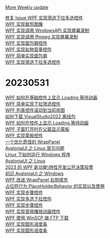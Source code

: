  [More Weekly update](https://mp.weixin.qq.com/mp/appmsgalbum?__biz=MzAwMzI4Nzc5Mg==&action=getalbum&album_id=1785824210196463617&scene=173&from_msgid=2647484896&from_itemidx=1&count=3&nolastread=1#wechat_redirect)

 [修复 Issue WPF 实现筛选下拉多选控件](https://mp.weixin.qq.com/s/xZNnN3rsK3r-kgGg3yVbvQ)   
 [WPF 实现裁剪图像](https://mp.weixin.qq.com/s/PG4uT3ESLB9MdGZgkwHVKw)   
 [WPF 实现调用 WindowsAPI 实现屏幕录制](https://mp.weixin.qq.com/s/QNV_asnBocdk9iJUw8nOXA)   
 [WPF 实现调用 ffmpeg 实现屏幕录制](https://mp.weixin.qq.com/s/tPj0fUmCT_UiDYu2_35UkA)   
 [WPF 实现面包屑控件](https://mp.weixin.qq.com/s/fs4TcsjxA_JLrJ7_TWuzpg)   
 [WPF 实现拟物音量控件](https://mp.weixin.qq.com/s/dYgONCzy7awbMKB0eOlawA)  
 [WPF 简单实现面包屑](https://mp.weixin.qq.com/s/XwiS4hafwmC1ZnTDUJdjEA)   
 [WPF 实现筛选下拉多选控件](https://mp.weixin.qq.com/s/jY4DGCK894i--ZO6dMI19w)   
 
# 20230531

 [WPF 如何在基础控件上显示 Loading 等待动画](https://mp.weixin.qq.com/s/n9zStOH25f0jh6rfUxqnvA)   
 [WPF 简单实现下拉筛选控件](https://mp.weixin.qq.com/s/jPHoG-D8Uzy_0bvANp7yCg)    
 [WPF 列表控件滚动到当前视图](https://mp.weixin.qq.com/s/xg7_IL9THyCPIalwvOP8eA)    
   [如何下载 VisualStudio2022 离线包](https://mp.weixin.qq.com/s?__biz=MzAwMzI4Nzc5Mg==&mid=2647489913&idx=2&sn=06cde4ed5e59951c584fc0782d36d763&chksm=8304a2e6b4732bf0357cc18e735f19da1acbb479e7709965dde4662be2abcacc005e0cf97cd8&cur_album_id=1785824210196463617&scene=189&key=e5ad1fac7af1067916c60649bdad2620634985d02dfcd4b5b4237b1c0409d8500446f1b0de3a91f1d14eb50f0ffaa845b362c8ef07c90a0bb5189c997a0e1c7f6a17eb8f5bd2ecda4a337c2f1f312c00efc42e9ab90209c5500369ca5bc3bb22558ec37dffbd1eb34cae95e8a35a36fd495ef937fe2726e743366e86157d92ce&ascene=0&uin=MjE2NjYzMDc1&devicetype=Windows+10+x64&version=6309001c&lang=zh_CN&countrycode=CN&exportkey=n_ChQIAhIQ7yCAh3%2FoEoNK1N%2B86KtqshLXAQIE97dBBAEAAAAAAH0iMqNUBdMAAAAOpnltbLcz9gKNyK89dVj0I%2F9ISEqgBY3JlHD4GMAPKXYt2oPQOclAkMx1uOZU7arwpE3Jz0ZkpR%2B9RNn3iAsIduQV0wql4bnLUOlkJbmsMVfz9%2BDnX1P%2B84piiQTf1TpezjoXV2Erh7%2Fpfi%2BwNifuSZQXjI5T15hVxBKozXcVw4TZE2rizdaBjBVq2Cb1jc7%2Bi5cAUECDK4SYaadbig0nwXo073G27e2Tf%2F70F%2Fbx9qJwhSAWGxYehEQrQhcwpQ7o&acctmode=0&pass_ticket=YEAE1mIq5ZxaVj7fV5c4UrMDNchDuUEuS7C9%2F11sEj2zG09Aap5E2FIrORzEOlXsirds8YNG8SuT217Jlpl3Yg%3D%3D&wx_header=1&fontgear=2)    
   [WPF 如何在控件上显示 Loading 等待动画](https://mp.weixin.qq.com/s?__biz=MzAwMzI4Nzc5Mg==&mid=2647489834&idx=2&sn=1218831a89ea2e4d3955b0bea3b7ba0d&chksm=8304a2b5b4732ba36adfb9a9d94513ef653c88b21789c7f42acd054826a7553e22c89d203416&cur_album_id=1785824210196463617&scene=189&key=3d3c49dfeba840aeae67c6ab846fb2000a0599c2e6fc36e96099a490a7355b5e12ef96235f0a50de2812e8c49ba01ffb6c53fcb30e242f9d45c53c1245d9b003d660ecddc11411f58eb54fb7dcfb1ae40dd5edb5f432ed16f4f245689877996f8ebeb00bb9609a8ed9ca941b100382c5aa012b0f66c0b84e484e5e29d60cf7b0&ascene=0&uin=MjE2NjYzMDc1&devicetype=Windows+10+x64&version=6309001c&lang=zh_CN&countrycode=CN&exportkey=n_ChQIAhIQFx1%2F3HKlF%2BCLY%2Bga496I1xLXAQIE97dBBAEAAAAAAI%2FCDvIq%2Fd0AAAAOpnltbLcz9gKNyK89dVj0nxHilTuul%2FwU7WtjcBXqA0S%2BSfX7gdD6iM3BNiRuYSOsA0htdhFidJL%2Fw07Cqpvmq2IjzDTmFLI5Tm5CxFfQnWyh%2FKBvr0wnrpxu7ZmSvvRNJ%2F2lTXPcK1cTlnSsqiGrXmxFKFMgOy2gvuRVcfqMhSSjmOAdw9e2X7TqkLbOTVzxFkuqA7IW5pbp%2BiAjwaBegfEa97iO6zlweDwaPhlTdAwd%2BL4ArwkLEMRxZbA1wqLz&acctmode=0&pass_ticket=YEAE1mIq5ZxaVj7fV5c4UrMDNchDuUEuS7C9%2F11sEj1%2BMDxQvYc0X3XEvSodtTXdX%2B%2BjoFiLRVeiEDfWmj5jiQ%3D%3D&wx_header=1&fontgear=2)     
  [WPF 子窗打开时在父窗显示蒙板](https://mp.weixin.qq.com/s?__biz=MzAwMzI4Nzc5Mg==&mid=2647489787&idx=2&sn=cee50f7008c9031377dc8779aa9ef872&chksm=8304a364b4732a72e1236d40bf996d01176fba0dc8743061ba04a8f2ceedf52bc17fb3c1b79f&cur_album_id=1785824210196463617&scene=189&key=20257ef76534e40661d9f388d6446991d4c06be88bc3cee7fe484b5f466b407ef9396d9b123385b4090f036b9eae310e32c972e306bdab236fa30cbf159afcd08614c89eb56530c00dbf1f1bb9d037d631d16b15ed80ffdb530fd2a323b0a4d1cb42982b9d2b05bbda4060d7914a23a37aa47e0c0867b0fcbbf8834a3a20d232&ascene=0&uin=MjE2NjYzMDc1&devicetype=Windows+10+x64&version=6309001c&lang=zh_CN&countrycode=CN&exportkey=n_ChQIAhIQe62lhMNu7gudbPZWCSOnbRLXAQIE97dBBAEAAAAAAJ6rOcH7i5oAAAAOpnltbLcz9gKNyK89dVj04au9qCkghZSkXCBvKzx8ubBdD5B761MaTw0dLYivv%2FdudAyOQVGwTEr8iL%2BgXfUvu5vHeDivdlYoX1Q67Mo%2Bpgbco9MJi2QaQm%2FOTbmRonsejue%2FZmcYJvOpssvjT5OKLpV0ouQjMWfriTPSsM%2FFstCgtFVj%2BYWOvtF2CK9y6JIYf7h5Nq0whXnLwJIzjN7S%2BHR%2FrQB8ixClnAFR1vIySAmP%2FOhno%2F2JY%2FiT8vSzSyPv&acctmode=0&pass_ticket=YEAE1mIq5ZxaVj7fV5c4UrMDNchDuUEuS7C9%2F11sEj3lcb0dupbG27KWfJpa7pOyztySkryhyZZm1h6I%2BidiOw%3D%3D&wx_header=1&fontgear=2)     
  [WPF 实现蒙板控件](https://mp.weixin.qq.com/s?__biz=MzAwMzI4Nzc5Mg==&mid=2647489764&idx=1&sn=bbc58949dcad3b95e5b11da8bbb864e9&chksm=8304a37bb4732a6de8255684ba61331a9d8330ca5a7b38f91888256fc729a54dc80e00fe0fb5&cur_album_id=1785824210196463617&scene=189&key=d2868b97ded6928dfcd1bb05c51ea8745a1434903240a0bedcca0b07e88539a11cdd46369aabdf980a84941c1f172be0759b3031ad9ee5460cdba640eb4b3ac3c56b97f67c817c52e5b3935bf2dfde26eda5f531431defaed0785057d5c96587a58dbf0f7e2639c228bc3a04b713bda281b66eeeba5a4db961ac9d62f5758ec7&ascene=0&uin=MjE2NjYzMDc1&devicetype=Windows+10+x64&version=6309001c&lang=zh_CN&countrycode=CN&exportkey=n_ChQIAhIQassdn6x8Sqo%2FiB%2F56LrSrhLXAQIE97dBBAEAAAAAAI8yMAHE%2FE4AAAAOpnltbLcz9gKNyK89dVj0IKA%2F7b75fy5L774sw1NBkaYl40QXBIfLqSztFP1WAyo1861yCwnfX1RcXpTDY%2FRYXiCKGYIMKRjyoRIPDywYafGO4agdA0g6iXeeupBgcarkk%2BlS%2FUahQmPwPlpX80khjoEwPBHCptwQuLwxtirlmpXv639GCARbdDVOEnK3qQZv%2BAg0v3qaZa4sEzo12QA15PctgSLPk%2FT406picBRTe1Ds0%2BZjOiLAYVUDVCowhyTM&acctmode=0&pass_ticket=YEAE1mIq5ZxaVj7fV5c4UrMDNchDuUEuS7C9%2F11sEj0Eo34g93eOc0w5wCr6C%2FpcBQDT8qYFTPbefK9BZF3E%2FQ%3D%3D&wx_header=1&fontgear=2)     
  [一个优化奇怪的 WrapPanel](https://mp.weixin.qq.com/s?__biz=MzAwMzI4Nzc5Mg==&mid=2647489740&idx=2&sn=2023f93994af96773ccf4db1008f548f&chksm=8304a353b4732a4521974b30833188436f8f53d9072ddb1b761d62432c09707862ab36a735a3&cur_album_id=1785824210196463617&scene=189&key=e5ad1fac7af10679ea70dcfcc5d3696fb7161eaf011799c04406e50c808b185925c4f9fcbbc5214422b2239d156b6f049c7d27e2b6c785f74b54ec2a8c922c90200211d56fb34d142904de58a71abe4b9c460d12342f7ac8a2405786040ca79002142dceb13212ffcda841c802495a04bef41898725397290157f394ad9053d8&ascene=0&uin=MjE2NjYzMDc1&devicetype=Windows+10+x64&version=6309001c&lang=zh_CN&countrycode=CN&exportkey=n_ChQIAhIQGIdm9E7Mx2%2FXwwCiT2TsMxLXAQIE97dBBAEAAAAAABtYGrhmx0IAAAAOpnltbLcz9gKNyK89dVj0tvCBAZQSqGwHnzRRxT9xt5vShybeSTOSzoGA2dJ1uletSB9qh2INuhBoImLdcoB1l5%2BaVAY%2B3m%2BAvb%2FrHhhbETxSd%2Fkgka16HWKEZTLCdKuXERKIIw%2BDArtEgDi3Rcutih6%2FxtMgQwVhJbdbgXEa50KlxyIOOnMqD098i4OOfYl6MM0KPElPGZLIKgyZtdsOKMRl0BPjaRkLEat6uyTL5qqNDG3ZDrE6UlQDHb6l4HDe&acctmode=0&pass_ticket=YEAE1mIq5ZxaVj7fV5c4UrMDNchDuUEuS7C9%2F11sEj3TjgB13FFNjnYI73kGtlIxCYKyCiGr7cLsXtE6V8hzLw%3D%3D&wx_header=1&fontgear=2)      
  [AvaloniaUI 之 Linux 常见问题](https://mp.weixin.qq.com/s?__biz=MzAwMzI4Nzc5Mg==&mid=2647489661&idx=1&sn=643747a1d5f81dae2bfdcacc4c97f77b&chksm=8304a3e2b4732af48440c8913be3e24702f1a931ae3e96719acc79cb9ee9a552d8758fb034cb&cur_album_id=1785824210196463617&scene=189&key=4a89b17ba97257b576902f2a0a108ade79121f010e06c48d32645669ba853b04c5532ffa224e15a91fe07a2789c348cf71959fa2033151874e77ed3757b8ac47932792052fa5fe9941a08e0e26916bc3d0011ab9fd1713df1d0ff5a1a8e9bb8422af444a1dfba9765ff6561cb1d99834438e2a9ac7eb196ef75d271f640327b1&ascene=0&uin=MjE2NjYzMDc1&devicetype=Windows+10+x64&version=6309001c&lang=zh_CN&countrycode=CN&exportkey=n_ChQIAhIQRF6J1g4tjV3yi7wkklOybhLXAQIE97dBBAEAAAAAAKxnGPv2wUsAAAAOpnltbLcz9gKNyK89dVj0yGMiAnyaNLMrShfIiin9ZhHYwClkiCVMEAe4pIxXGd4ztrMyJOvMd51PBBGbByN6qYLcs%2BvwnLrurR4F9%2FYZF0hWe03DSVUHqY7aUr7dxQIg6c0SKo5BNDFzPqj8I0vQBgyd10gOpXZw%2F4gsdeU5egaPPjqYA7T4E%2FRarORzT5WsIB1YYMh4xFDd8yHBbEqhKVll7AES0eeHwBit0rN%2B29Dtp6kw2MnYL%2Fre8Zd2LQZK&acctmode=0&pass_ticket=YEAE1mIq5ZxaVj7fV5c4UrMDNchDuUEuS7C9%2F11sEj0SLYO3RrFgA7CZ0o0S8SKDgyaWUvL4m28tR0rZFDf7Nw%3D%3D&wx_header=1&fontgear=2)      
  [Linux 下如何运行 Windows 程序](https://mp.weixin.qq.com/s?__biz=MzAwMzI4Nzc5Mg==&mid=2647489724&idx=2&sn=3d772fcaf6a52e89ec81d30502a595f1&chksm=710cedda2f7fb98cea90610afe7be2076abf7390546426bc4522e3ad5aeefa5b4ea2f8b601e1&scene=123&key=b2a1f30271bb1c09f5755b8fd8f5cf7b6e9a414c9cb1e35ea7c640384c7875a6eb4cae7fe4303dc0eb71b9de37b5fe7dd115a1ed5439ae70cf2cf8693dd15caad1d6f54f6c7767d11dafa76d3b3d48e63345122ce71dd41009dfd711a6d42188e794480b7b9bdaedad2719c43bbadf8f67e226a7fb165dfab0fe8eb5fe190afb&ascene=7&uin=MjE2NjYzMDc1&devicetype=Windows+10+x64&version=6309001c&lang=zh_CN&session_us=gh_cce8c579dd43&countrycode=CN&exportkey=n_ChQIAhIQq9kX2x0sU%2BBHqX4SLlx7%2FRLmAQIE97dBBAEAAAAAANfLOgUoYDQAAAAOpnltbLcz9gKNyK89dVj0SdcGQlae44i7zt3vlUA89%2BN9En%2Bfv5lUXmqjmWp1Y70d107CZppZiXVBIbhgjzTTmnsEANCf%2BqPCdKAYHnC7eXI1aKe4kL8gJ4s%2BVorwvLNrQbvTnlKhPnnDsbDSWKI5tTTCGxh4JLEoWa1gcYQ4fL%2FfJDdtRz9TO6N01aWl3%2F2JNv2w1fcxicOoagy5GoGr4x%2FC7onAxQ36S4HrML4wcqnoHK1DZEvmsl8zonXW3oxJagV2%2Frzlt2SIOG7PYF8O&acctmode=0&pass_ticket=i%2BBpnI5B%2Fs8drSWkrWPtBllJCIoU59K7czMBHvzI1tY8fcf88JyfesYDismOuDNTqOZQ4EF277uFEwGD%2FmbgtQ%3D%3D&wx_header=1&fontgear=2)      
 [AvaloniaUI 之 Linux](https://mp.weixin.qq.com/s?__biz=MzAwMzI4Nzc5Mg==&mid=2647489629&idx=1&sn=448aaa1445d5313e298ede7465ee369e&chksm=8304a3c2b4732ad487a85d0ac68b430098faa96964945b8c6d78a729afc76c8762c92b0dbdc3&scene=123&key=90e9412a14a6e14d11460d3e4345bbff12c63017500ef86e088e7c75ebd2535cdc16ba70f2d1ec67a130cfc07869547b097f89458e1f70cd35c4cce08e3833f92583978bb24af9a1a17b61a3cdba8428e55e5ae774a7ea2a653db03373297c0e7a76bc76f0c5a55275b9f6163ac703d974173a36deeae910c14da24924b62598&ascene=7&uin=MjE2NjYzMDc1&devicetype=Windows+10+x64&version=6309001c&lang=zh_CN&session_us=gh_cce8c579dd43&countrycode=CN&exportkey=n_ChQIAhIQS5eYWGGUqxu%2BV7XUzxCgpBLmAQIE97dBBAEAAAAAAL1yGrXdt%2B4AAAAOpnltbLcz9gKNyK89dVj0vvoKyYyS6Q6ZqcW%2B7BD5mV5rvY7m0TAKgDPZ3O6rLAQ1oBexcsw1XFOqdaNkinDcRe4tNZfZZOvXE0hkC2EC4B9qk%2FwFo5G5Vh0ubkltwvrM9KRPfjrTn2QoObtrtRPdseDkCVyWGzRrI%2FgZWaShpvVfCpUwujayUuD1j7%2F9QFOPXH3fYHLYDRgcna5yCM%2FHBOxY8ed5uRJ1VmgNZyOSTfXSLaR4uUbZ4oSJCNt%2BY4unY%2F3lTo%2BSygxyHzReZx1a&acctmode=0&pass_ticket=i%2BBpnI5B%2Fs8drSWkrWPtBllJCIoU59K7czMBHvzI1tYKB7hCudbLTjWRqUQY2EvUzNXGgaZ2ontSYTXJs6S75w%3D%3D&wx_header=1&fontgear=2)  
[2023 的 WPF 新功能\特性开发公开决策投票](https://mp.weixin.qq.com/s?__biz=MzAwMzI4Nzc5Mg==&mid=2647489660&idx=2&sn=95ec5c63ba964cdc6132822613c2f784&chksm=8304a3e3b4732af5fca454cbb763214da70b263de6d2f313e2f8a597467075134073b4cdf2ca&scene=123&key=b2a1f30271bb1c09a9ca6eb499232a89915a96cbf01a2334f2860d649921acfca91cc53d4bfcd4a2a81492f2181455c7aec8d2c6bce9afa00ffc4a1619b5a746ca019b2d453f897ea79f71bf811893d2409db6aff162a8e864c96d940c3b9672c0ef28b0dc8a9eb1266c54cb62e08c326aff625f4e6f53e437d777be363e0c66&ascene=7&uin=MjE2NjYzMDc1&devicetype=Windows+10+x64&version=6309001c&lang=zh_CN&session_us=gh_cce8c579dd43&countrycode=CN&exportkey=n_ChQIAhIQNNhuCGY3jdZ%2FkznSp%2BCdUBLmAQIE97dBBAEAAAAAAE4JFjL8S74AAAAOpnltbLcz9gKNyK89dVj0rcUUGfZ1%2BYjBx48Ftju%2FIAvnwmKPGkYRUnlZhuc08xP1%2BHfHpR%2BNW3DtYjOLExEYm56xC7QU7LEhsCE40KpSl00YKN9eADX4S9nevIOjs4pSG929lwdTH6NLSd1slzN8GLanfTt8rKUmq%2ByyI8lX6oGSol12%2B4XPVALQXPEN5sKXDIkhtbQsKT4XcdMwCKovyssHehznMUFcMsEHeuxyWUc%2FqJUUY1dOITG6p77MJxO8lZd3YoIhnZjWmlP6PkT2&acctmode=0&pass_ticket=i%2BBpnI5B%2Fs8drSWkrWPtBllJCIoU59K7czMBHvzI1tbqr8ajPDj08zCOBK9wMteP3wAOu9e1HFbDugrThjXE4A%3D%3D&wx_header=1&fontgear=2)  
[初识 AvaloniaUI 之 Windows](https://mp.weixin.qq.com/s/czWaMEyH4vsUZDfxrGpCLw)  
[WPF 改进 WrapPanel 右侧填充](http://mp.weixin.qq.com/s?__biz=MzAwMzI4Nzc5Mg==&amp;mid=2647489526&amp;idx=1&amp;sn=f72f76aa617252960772ac1868d6e475&amp;chksm=8304a469b4732d7f14bfb34a14fa20dd1d087afac51b2914921e882bacb27ca75f068f026821#rd)  
[占位符行为 PlaceHolderBehavior 的实现以及使用](http://mp.weixin.qq.com/s?__biz=MzAwMzI4Nzc5Mg==&amp;mid=2647489525&amp;idx=2&amp;sn=da1cb66d62bd26eb53b8e7406b919ef6&amp;chksm=8304a46ab4732d7c9d19f78957311913879c2a6fa98549e88c3d4eb0ae1fb3a2b607ba97f9bf#rd)  
[WPF 实现步骤控件](http://mp.weixin.qq.com/s?__biz=MzAwMzI4Nzc5Mg==&amp;mid=2647489495&amp;idx=2&amp;sn=a9ce2043c1275f2cf82dfd263299a219&amp;chksm=8304a448b4732d5e786de56d79ef500db999818d0f0db9262211ce8cb8ce9bea4ebdaba07074#rd)  
[WPF 实现多选下拉控件](http://mp.weixin.qq.com/s?__biz=MzAwMzI4Nzc5Mg==&amp;mid=2647489469&amp;idx=1&amp;sn=fdab5a3d991d204e5fd2565ab36bf87e&amp;chksm=8304a422b4732d3460b1536f42810d2aeb19da72ecd539ee3516fe6ff924dc7557379ee59bb7#rd)  
[WPF 实现步骤控件](http://mp.weixin.qq.com/s?__biz=MzAwMzI4Nzc5Mg==&amp;mid=2647489428&amp;idx=1&amp;sn=df8041d3578a6fa4102c3acddf731f32&amp;chksm=8304a40bb4732d1dd8cee191d7a6670888772d906d8e6ded16518020a99f6e3d080481c64a39#rd)  
[WPF 实现音频播放动画控件](http://mp.weixin.qq.com/s?__biz=MzAwMzI4Nzc5Mg==&amp;mid=2647489408&amp;idx=2&amp;sn=a04a44e8ec079a1bdfe78fc059924905&amp;chksm=8304a41fb4732d092d28245abf333e0edf4fe8dee3a298f86d6e4a96958f34d96047834dc1ac#rd)  
[WPF 使用 WinSCP 做 FTP 下载](http://mp.weixin.qq.com/s?__biz=MzAwMzI4Nzc5Mg==&amp;mid=2647489397&amp;idx=1&amp;sn=179c7a8d5ea385a4ea3c2062e6e919d6&amp;chksm=8304a4eab4732dfc2592cbdec9be53eb86cff96440f9a3b28f30b961cffdcc45a8cdf68fdedb#rd)  
[WPF 实现圆形进度条](http://mp.weixin.qq.com/s?__biz=MzAwMzI4Nzc5Mg==&amp;mid=2647489397&amp;idx=2&amp;sn=9dab46d8b32790191a8db207f0f9f202&amp;chksm=8304a4eab4732dfcc4a1cfe349d03b8bd64094a37b72e656d0e801cc9484f7debfac0d82357f#rd)  
[WPF 实现圆形进度条](http://mp.weixin.qq.com/s?__biz=MzAwMzI4Nzc5Mg==&amp;mid=2647489396&amp;idx=2&amp;sn=5d360a1cccee7e56e9ef54abca2faede&amp;chksm=8304a4ebb4732dfdbeefef3baec05a0d3a815e318706857a757d2bdd8efa42c78113996148d4#rd)  
